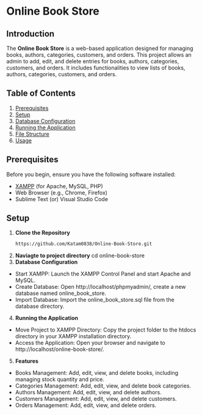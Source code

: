# Online Book Store

## Introduction
The **Online Book Store** is a web-based application designed for managing books, authors, categories, customers, and orders. This project allows an admin to add, edit, and delete entries for books, authors, categories, customers, and orders. It includes functionalities to view lists of books, authors, categories, customers, and orders.

## Table of Contents
1. [Prerequisites](#prerequisites)
2. [Setup](#setup)
3. [Database Configuration](#database-configuration)
4. [Running the Application](#running-the-application)
5. [File Structure](#file-structure)
6. [Usage](#usage)
   
## Prerequisites
Before you begin, ensure you have the following software installed:
- [XAMPP](https://www.apachefriends.org/index.html) (for Apache, MySQL, PHP)
- Web Browser (e.g., Chrome, Firefox)
- Sublime Text (or) Visual Studio Code

## Setup
1. **Clone the Repository**
   ```bash
   https://github.com/Katam0838/Online-Book-Store.git
2. **Naviagte to project directory**
cd online-book-store
3. **Database Configuration**
- Start XAMPP: Launch the XAMPP Control Panel and start Apache and MySQL.
- Create Database: Open http://localhost/phpmyadmin/, create a new database named online_book_store.
- Import Database: Import the online_book_store.sql file from the database directory.
4. **Running the Application**
- Move Project to XAMPP Directory: Copy the project folder to the htdocs directory in your XAMPP installation directory.
- Access the Application: Open your browser and navigate to http://localhost/online-book-store/.
5. **Features**
- Books Management: Add, edit, view, and delete books, including managing stock quantity and price.
- Categories Management: Add, edit, view, and delete book categories.
- Authors Management: Add, edit, view, and delete authors.
- Customers Management: Add, edit, view, and delete customers.
- Orders Management: Add, edit, view, and delete orders.
